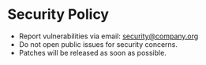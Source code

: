 # Security Policy

- Report vulnerabilities via email: security@company.org
- Do not open public issues for security concerns.
- Patches will be released as soon as possible.
